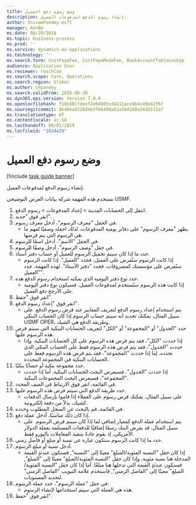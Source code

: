 ```yaml
---
title: ‏‫وضع رسوم دفع العميل‬
description: إنشاء رسوم الدفع لمدفوعات العميل.
author: ShivamPandey-msft
manager: AnnBe
ms.date: 08/29/2018
ms.topic: business-process
ms.prod: ''
ms.service: dynamics-ax-applications
ms.technology: ''
ms.search.form: CustPaymFee, CustPaymModeFee, BankAccountTableLookUp
audience: Application User
ms.reviewer: roschlom
ms.search.scope: Core, Operations
ms.search.region: Global
ms.author: shpandey
ms.search.validFrom: 2016-06-30
ms.dyn365.ops.version: Version 7.0.0
ms.openlocfilehash: f18b88cfdeef2e66003cd4411ace4b4c49e42f6f
ms.sourcegitcommit: 8b4b6a9226d4e5f66498ab2a5b4160e26dd112af
ms.translationtype: HT
ms.contentlocale: ar-SA
ms.lasthandoff: 08/01/2019
ms.locfileid: "1834429"
---
```

# <a name="establish-customer-payment-fees"></a>‏‫وضع رسوم دفع العميل‬

[!include [task guide banner](../../includes/task-guide-banner.md)]

إنشاء رسوم الدفع لمدفوعات العميل.

تستخدم هذه المهمة شركة بيانات العرض التوضيحي USMF.

1. انتقل إلى الحسابات المدينة > إعداد المدفوعات‬ > رسوم الدفع‬.
2. انقر فوق "جديد".
3. في الحقل "معرف الرسوم"، أدخل معرف رسوم.
    * يظهر "معرف الرسوم" على دفاتر يومية المدفوعات، لذلك اجعله وصفيًا لفهم ما هي الرسوم التي يتم فرضها.  
4. في الحقل "الاسم"، أدخل اسمًا للرسوم.
5. في حقل "وصف الرسوم"، أدخل وصفًا للرسوم.
6. حدد ما إذا كان سيتم تحميل الرسوم للعميل أو حساب دفتر أستاذ.
    * إذا كانت الرسوم ستُفرض على العميل، فحدد "العميل". إذا كانت الرسوم ستُفرض على مؤسستك كمصروفات، فحدد "دفتر الأستاذ‬". لهذه المهمة، حدد "العميل".  
7. حدد نوع دفتر اليومية الذي يمكنه استخدام رسوم الدفع هذه.
    * إذا كانت هذه الرسوم ستُستخدم لمدفوعات العميل، فسيكون نوع دفتر اليومية على الأرجح دفع العميل‬.  
8. انقر فوق "حفظ".
9. انقر فوق "إعداد رسوم الدفع‬".
    * يتم استخدام إعداد رسوم الدفع لتعريف المعايير عند فرض رسوم الدفع.  على سبيل المثال، يمكنك تحديد أنه سيتم حساب الرسوم إذا كان الحساب البنكي USMF OPER، وطريقة الدفع هي الشيك.  
10. حدد "الجدول" أو "المجموعة" أو "الكل" لتعريف الحسابات البنكية التي سيتم فرض هذه الرسوم عليها.
    * إذا حددت "الكل"، فقد يتم فرض هذه الرسوم على كل الحسابات البنكية.  وإذا حددت "الجدول"، فقد يتم فرض هذه الرسوم فقط على الحساب البنكي الذي تحدده. إما إذا حددت "المجموعة‬"، فقد يتم فرض هذه الرسوم فقط على الحسابات البنكية في المجموعة المحددة.  
11. حدد مجموعة بنكية أو حسابًا بنكيًا.
    * إذا حددت "الجدول"، فسيعرض البحث الحسابات البنكية. أما إذا حددت "المجموعة"، فسيعرض البحث المجموعات البنكية.  
12. في القائمة، انقر فوق الارتباط في الصف المحدد.
13. حدد طريقة الدفع التي سيتم فرض هذه الرسوم عليها.
    * على سبيل المثال، يمكنك فرض رسوم على العملاء إذا قاموا بإرسال الدفعات كشيك، بدلاً من دفعة إلكترونية.  
14. في القائمة، قم بالبحث عن السجل المطلوب وحدده.
15. إذا كان ذلك مناسبًا، أدخل عملة دفع.
    * يتم استخدام عملة الدفع كمعيار إضافي لما إذا كان سيتم فرض الرسوم.  على سبيل المثال، قد يفرض البنك رسمًا إضافيًا للدفعات المستلمة بعملة الدولار الأمريكي، إذ يقوم عادةً بتنفيذ المعاملات باليورو فقط.  
16. حدد ما إذا كانت الرسوم ستكون عبارة عن نسبة أو مبلغ أو فاصل زمني.
17. أدخل نسبة أو مبلغ الرسوم.
    * إذا كان حقل "النسبة المئوية/المبلغ" معينًا إلى "النسبة‬", فستكون عندئذٍ القيمة المدخلة هنا نسبة مئوية. وإذا كان حقل "النسبة المئوية/المبلغ" معينًا إلى "المبلغ", فستكون عندئذٍ القيمة التي تدخلها هنا مبلغًا. أما إذا كان حقل "النسبة المئوية/المبلغ" معينًا إلى "الفاصل الزمني‬", فاستخدم علامة التبويب "الفاصل الزمني‬" لتحديد المستويات.  
18. في حقل "عملة الرسوم"، حدد عملة الرسوم.
    * هذه هي العملة التي سيتم استخدامها لإنشاء الرسوم.  
19. انقر فوق "حفظ".

